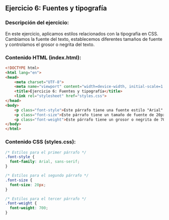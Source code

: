 ## Ejercicio 6: Fuentes y tipografía

### Descripción del ejercicio:

En este ejercicio, aplicamos estilos relacionados con la tipografía en CSS. Cambiamos la fuente del texto, establecemos diferentes tamaños de fuente y controlamos el grosor o negrita del texto.

### Contenido HTML (index.html):

```html
<!DOCTYPE html>
<html lang="en">
<head>
    <meta charset="UTF-8">
    <meta name="viewport" content="width=device-width, initial-scale=1.0">
    <title>Ejercicio 6: Fuentes y tipografía</title>
    <link rel="stylesheet" href="styles.css">
</head>
<body>
    <p class="font-style">Este párrafo tiene una fuente estilo "Arial".</p>
    <p class="font-size">Este párrafo tiene un tamaño de fuente de 20px.</p>
    <p class="font-weight">Este párrafo tiene un grosor o negrita de 700.</p>
</body>
</html>
```

### Contenido CSS (styles.css):

```css
/* Estilos para el primer párrafo */
.font-style {
  font-family: Arial, sans-serif;
}

/* Estilos para el segundo párrafo */
.font-size {
  font-size: 20px;
}

/* Estilos para el tercer párrafo */
.font-weight {
  font-weight: 700;
}
```
